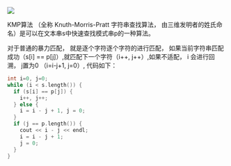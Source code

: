 ![](./extra_images/v2-1846948dbfbe33d410644c80b614cd50_1440w.jpg)

KMP算法 （全称 Knuth-Morris-Pratt 字符串查找算法， 由三维发明者的姓氏命名）是可以在文本串s中快速查找模式串p的一种算法。

对于普通的暴力匹配， 就是逐个字符逐个字符的进行匹配， 如果当前字符串匹配成功（s[i] == p[j]）,就匹配下一个字符（i++, j++）,如果不适配， i 会进行回溯， j置为0 （i=i-j+1, j=0）, 代码如下：
```C++
int i=0, j=0;
while (i < s.length()) {
  if (s[i] == p[j]) {
    i++, j++;
  } else {
    i = i - j + 1, j = 0;
  }
  if (j == p.length()) {
    cout << i - j << endl;
    i = i - j + 1;
    j = 0;
  }
}
```